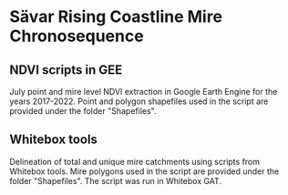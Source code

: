 # Sävar Rising Coastline Mire Chronosequence

## NDVI scripts in GEE

July point and mire level NDVI extraction in Google Earth Engine for the years 2017-2022. Point and polygon shapefiles used in the script are provided under the folder "Shapefiles".

## Whitebox tools

Delineation of total and unique mire catchments using scripts from Whitebox tools. Mire polygons used in the script are provided under the folder "Shapefiles". The script was run in Whitebox GAT.   
 
